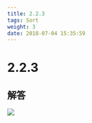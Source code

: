 ```yaml
---
title: 2.2.3
tags: Sort
weight: 3
date: 2018-07-04 15:35:59
---
```


# 2.2.3


## 解答

![](/resources/2.2.3/1.jpg)
